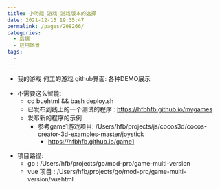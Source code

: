 ```yaml
---
title: 小功能_游戏_游戏版本的选择
date: 2021-12-15 19:35:47
permalink: /pages/208266/
categories:
  - 后端
  - 应用场景
tags:
  - 
---
```


* 我的游戏 何工的游戏 github界面:  各种DEMO展示


- 不需要这么智能:
  - cd buehtml && bash deploy.sh
  - 已发布到线上的一个测试的程序 : https://hfbhfb.github.io/mygames
  - 发布新的程序的示例
    * 参考game1游戏项目: /Users/hfb/projects/js/cocos3d/cocos-creator-3d-examples-master/joystick
      * https://hfbhfb.github.io/game1


* 项目路径:
    * go : /Users/hfb/projects/go/mod-pro/game-multi-version
    * vue 项目 : /Users/hfb/projects/go/mod-pro/game-multi-version/vuehtml
